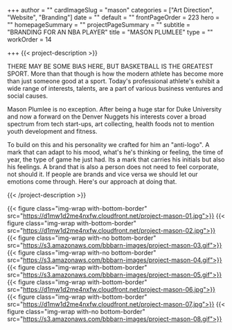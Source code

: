 +++
author = ""
cardImageSlug = "mason"
categories = ["Art Direction", "Website", "Branding"]
date = ""
default = ""
frontPageOrder = 223
hero = ""
homepageSummary = ""
projectPageSummary = ""
subtitle = "BRANDING FOR AN NBA PLAYER"
title = "MASON PLUMLEE"
type = ""
workOrder = 14

+++
{{< project-description >}} <p>THERE MAY BE SOME BIAS HERE, BUT BASKETBALL IS THE GREATEST SPORT. More than that though is how the modern athlete has become more than just someone good at a sport. Today's professional athlete's exhibit a wide range of interests, talents, are a part of various business ventures and social causes.<p></p>Mason Plumlee is no exception. After being a huge star for Duke University and now a forward on the Denver Nuggets his interests cover a broad spectrum from tech start-ups, art collecting, health foods not to mention youth development and fitness.<p></p>To build on this and his personality we crafted for him an "anti-logo". A mark that can adapt to his mood, what's he's thinking or feeling, the time of year, the type of game he just had. Its a mark that carries his initials but also his feelings. A brand that is also a person does not need to feel corporate, not should it. If people are brands and vice versa we should let our emotions come through. Here's our approach at doing that.</p> {{< /project-description >}}

<div class="project-item">

{{< figure class="img-wrap with-bottom-border" src="https://d1mw1d2me4nxfw.cloudfront.net/project-mason-01.jpg">}}
{{< figure class="img-wrap with-bottom-border" src="https://d1mw1d2me4nxfw.cloudfront.net/project-mason-02.jpg">}}
{{< figure class="img-wrap with-no bottom-border" src="https://s3.amazonaws.com/bbbarn-images/project-mason-03.gif">}}
{{< figure class="img-wrap with-no bottom-border" src="https://s3.amazonaws.com/bbbarn-images/project-mason-04.gif">}}
{{< figure class="img-wrap with-bottom-border" src="https://s3.amazonaws.com/bbbarn-images/project-mason-05.gif">}}
{{< figure class="img-wrap with-bottom-border" src="https://d1mw1d2me4nxfw.cloudfront.net/project-mason-06.jpg">}}
{{< figure class="img-wrap with-bottom-border" src="https://d1mw1d2me4nxfw.cloudfront.net/project-mason-07.jpg">}}
{{< figure class="img-wrap with-no bottom-border" src="https://s3.amazonaws.com/bbbarn-images/project-mason-08.gif">}}
